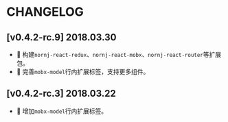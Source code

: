 # CHANGELOG

## [v0.4.2-rc.9] 2018.03.30

* 🌟 构建`nornj-react-redux`、`nornj-react-mobx`、`nornj-react-router`等扩展包。
* 🌟 完善`mobx-model`行内扩展标签，支持更多组件。

## [v0.4.2-rc.3] 2018.03.22

* 🌟 增加`mobx-model`行内扩展标签。